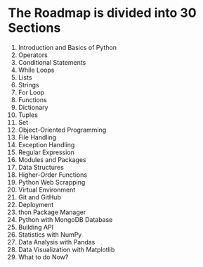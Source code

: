 # The Roadmap is divided into 30 Sections
1. Introduction and Basics of Python
2. Operators
3. Conditional Statements
4. While Loops
5. Lists
6. Strings
7. For Loop
8. Functions
9. Dictionary
10. Tuples
11. Set
12. Object-Oriented Programming
13. File Handling
14. Exception Handling
15. Regular Expression
16. Modules and Packages
17. Data Structures
18. Higher-Order Functions
19. Python Web Scrapping
20. Virtual Environment
21. Git and GitHub
22. Deployment
23. thon Package Manager
24. Python with MongoDB Database
25. Building API
26. Statistics with NumPy
27. Data Analysis with Pandas
28. Data Visualization with Matplotlib
29. What to do Now?